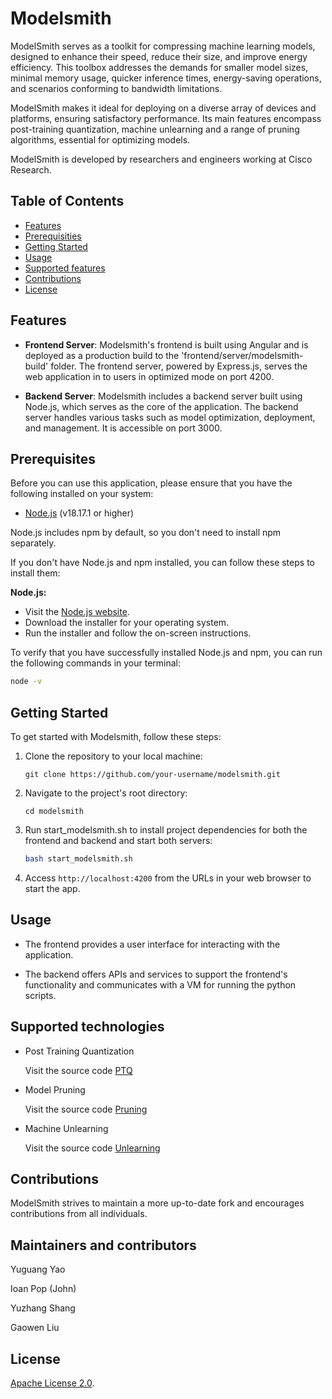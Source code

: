 # Modelsmith

ModelSmith serves as a toolkit for compressing machine learning models, designed to enhance their speed, reduce their size, and improve energy efficiency. This toolbox addresses the demands for smaller model sizes, minimal memory usage, quicker inference times, energy-saving operations, and scenarios conforming to bandwidth limitations.

ModelSmith makes it ideal for deploying on a diverse array of devices and platforms, ensuring satisfactory performance. Its main features encompass post-training quantization, machine unlearning and a range of pruning algorithms, essential for optimizing models.

ModelSmith is developed by researchers and engineers working at Cisco Research.

## Table of Contents

- [Features](#features)
- [Prerequisities](#prerequisites)
- [Getting Started](#getting-started)
- [Usage](#usage)
- [Supported features](#supported-technologies)
- [Contributions](#contributions)
- [License](#license)

## Features

- **Frontend Server**: Modelsmith's frontend is built using Angular and is deployed as a production build to the 'frontend/server/modelsmith-build' folder. The frontend server, powered by Express.js, serves the web application in to users in optimized mode on port 4200.

- **Backend Server**: Modelsmith includes a backend server built using Node.js, which serves as the core of the application. The backend server handles various tasks such as model optimization, deployment, and management. It is accessible on port 3000.

## Prerequisites

Before you can use this application, please ensure that you have the following installed on your system:

- [Node.js](https://nodejs.org/) (v18.17.1 or higher)

Node.js includes npm by default, so you don't need to install npm separately.

If you don't have Node.js and npm installed, you can follow these steps to install them:

**Node.js:**

- Visit the [Node.js website](https://nodejs.org/).
- Download the installer for your operating system.
- Run the installer and follow the on-screen instructions.

To verify that you have successfully installed Node.js and npm, you can run the following commands in your terminal:

```bash
node -v
```

## Getting Started

To get started with Modelsmith, follow these steps:

1. Clone the repository to your local machine:

   ```shell
   git clone https://github.com/your-username/modelsmith.git
   ```

2. Navigate to the project's root directory:

   ```shell
   cd modelsmith
   ```

3. Run start_modelsmith.sh to install project dependencies for both the frontend and backend and start both servers:

   ```bash
   bash start_modelsmith.sh
   ```

4. Access `http://localhost:4200` from the URLs in your web browser to start the app.

## Usage

- The frontend provides a user interface for interacting with the application.

- The backend offers APIs and services to support the frontend's functionality and communicates with a VM for running the python scripts.

## Supported technologies

- Post Training Quantization

  Visit the source code [PTQ](https://wwwin-github.cisco.com/gaoliu/ModelSmith/tree/master/modelsmith/examples_quant)

- Model Pruning

  Visit the source code [Pruning](https://wwwin-github.cisco.com/gaoliu/ModelSmith/tree/master/modelsmith/examples)

- Machine Unlearning

  Visit the source code [Unlearning](https://wwwin-github.cisco.com/gaoliu/ModelSmith/tree/master/modelsmith/examples_unlearning)

## Contributions

ModelSmith strives to maintain a more up-to-date fork and encourages contributions from all individuals.

## Maintainers and contributors

Yuguang Yao

Ioan Pop (John)

Yuzhang Shang

Gaowen Liu

## License

[Apache License 2.0](LICENSE.md).
